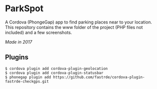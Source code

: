 # ParkSpot
A Cordova (PhongeGap) app to find parking places near to your location. This repository contains the www folder of the project (PHP files not included) and a few screenshots.

*Made in 2017*

## Plugins
```
$ cordova plugin add cordova-plugin-geolocation
$ cordova plugin add cordova-plugin-statusbar
$ phonegap plugin add https://github.com/fastrde/cordova-plugin-fastrde-checkgps.git
```
